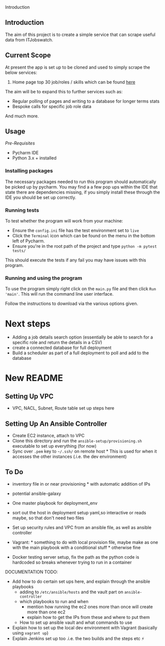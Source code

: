 Introduction

## Introduction
The aim of this project is to create a simple service that can scrape useful data from ITJobswatch.

## Current Scope
At present the app is set up to be cloned and used to simply scrape the below services:

1. Home page top 30 job/roles / skills which can be found [here]()

The aim will be to expand this to further services such as:

* Regular polling of pages and writing to a database for longer terms stats
* Bespoke calls for specific job role data

And much more.

## Usage
_Pre-Requisites_
* Pycharm IDE
* Python 3.x + installed

### Installing packages
The necessary packages needed to run this program should automatically be picked up by pycharm. You may find a a few pop ups within the IDE that state there are dependencies missing, if you simply install these through the IDE you should be set up correctly.

### Running tests

To test whether the program will work from your machine:

 * Ensure the `config.ini` file has the test environment set to `live`
 * Click the `Terminal` icon which can be found on the menu in the bottom left of Pycharm.
* Ensure you're in the root path of the project and type `python -m pytest tests/`

This should execute the tests if any fail you may have issues with this program.

### Running and using the program
To use the program simply right click on the `main.py` file and then click `Run 'main'`. This will run the command line user interface.

Follow the instructions to download via the various options given.

# Next steps
* Adding a job details search option (essentially be able to search for a specific role and return the details in a CSV)
* create a connected database for full deployment
* Build a scheduler as part of a full deployment to poll and add to the database


# New README

## Setting Up VPC

* VPC, NACL, Subnet, Route table set up steps here

## Setting Up An Ansible Controller

* Create EC2 instance, attach to VPC
* Clone this directory and run the `ansible-setup/provisioning.sh` executable to set up everything (for now)
* Sync over `.pem` key to `~/.ssh/` on remote host
		* This is used for when it accesses the other instances (.i.e. the dev environment)


## To Do
* inventory file in or near provisioning
		* with automatic addition of IPs
* potential ansible-galaxy
* One master playbook for deployment_env
* sort out the host in deployment setup yaml,so interactive or reads maybe, so that don't need two files
* Set up security rules and VPC from an ansible file, as well as ansible controller

* Vagrant:
		* something to do with local provision file, maybe make as one with the main playbook with a conditional stuff
		* otherwise fine

* Docker testing server setup, fix the path as the python code is hardcoded so breaks whenever trying to run in a container


DOCUMENTATION TODO:
* Add how to do certain set ups here, and explain through the ansible playbooks
	* adding to `/etc/ansible/hosts` and the vault part on `ansible-controller`
	* which playbooks to run and when
		* mention how running the ec2 ones more than once will create more than one ec2
		* explain how to get the IPs from these and where to put them
	* How to set up ansible vault and what commands to use
* Explain how to set up the local dev environment with Vagrant (basically using `vagrant up`)
* Explain Jenkins set up too .i.e. the two builds and the steps etc
:zap:
